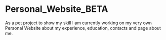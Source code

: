# Personal_Website_BETA
As a pet project to show my skill I am currently working on my very own Personal Website about my experience, education, contacts and page about me.
